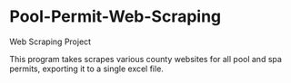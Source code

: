 # Pool-Permit-Web-Scraping
Web Scraping Project

This program takes scrapes various county websites for all pool and spa permits, exporting it to a single excel file.

